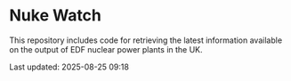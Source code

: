 # Nuke Watch

This repository includes code for retrieving the latest information available on the output of EDF nuclear power plants in the UK.

Last updated: 2025-08-25 09:18